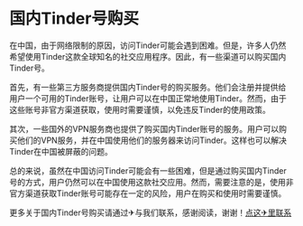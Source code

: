 # 国内Tinder号购买

在中国，由于网络限制的原因，访问Tinder可能会遇到困难。但是，许多人仍然希望使用Tinder这款全球知名的社交应用程序。因此，有一些渠道可以购买国内Tinder号。

首先，有一些第三方服务商提供国内Tinder号的购买服务。他们会注册并提供给用户一个可用的Tinder账号，让用户可以在中国正常地使用Tinder。然而，由于这些账号非官方渠道获取，使用时需要谨慎，以免违反Tinder的使用政策。

其次，一些国外的VPN服务商也提供了购买国内Tinder账号的服务。用户可以购买他们的VPN服务，并在中国使用他们的服务器来访问Tinder。这样也可以解决Tinder在中国被屏蔽的问题。

总的来说，虽然在中国访问Tinder可能会有一些困难，但是通过购买国内Tinder号的方式，用户仍然可以在中国使用这款社交应用。然而，需要注意的是，使用非官方渠道获取Tinder账号可能存在一定的风险，用户在购买和使用时需要谨慎。

更多关于国内Tinder号购买请通过✈与我们联系，感谢阅读，谢谢！[点这✈里联系](https://ww.k02.cc)